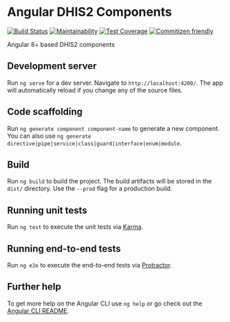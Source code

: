 # Angular DHIS2 Components

[![Build Status](https://travis-ci.com/hisptz/ngx-dhis2-components.svg?branch=master)](https://travis-ci.com/hisptz/ngx-dhis2-components)
[![Maintainability](https://api.codeclimate.com/v1/badges/0ec4e1fde9e946e52575/maintainability)](https://codeclimate.com/github/hisptz/ngx-dhis2-components/maintainability)
[![Test Coverage](https://api.codeclimate.com/v1/badges/0ec4e1fde9e946e52575/test_coverage)](https://codeclimate.com/github/hisptz/ngx-dhis2-components/test_coverage)
[![Commitizen friendly](https://img.shields.io/badge/commitizen-friendly-brightgreen.svg)](http://commitizen.github.io/cz-cli/)

Angular 8+ based DHIS2 components

## Development server

Run `ng serve` for a dev server. Navigate to `http://localhost:4200/`. The app will automatically reload if you change any of the source files.

## Code scaffolding

Run `ng generate component component-name` to generate a new component. You can also use `ng generate directive|pipe|service|class|guard|interface|enum|module`.

## Build

Run `ng build` to build the project. The build artifacts will be stored in the `dist/` directory. Use the `--prod` flag for a production build.

## Running unit tests

Run `ng test` to execute the unit tests via [Karma](https://karma-runner.github.io).

## Running end-to-end tests

Run `ng e2e` to execute the end-to-end tests via [Protractor](http://www.protractortest.org/).

## Further help

To get more help on the Angular CLI use `ng help` or go check out the [Angular CLI README](https://github.com/angular/angular-cli/blob/master/README.md).
